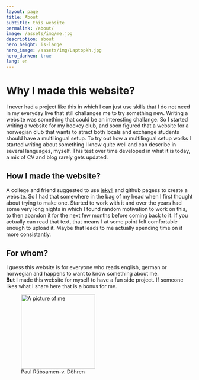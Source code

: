 ```yaml
---
layout: page
title: About
subtitle: this website
permalink: /about/
image: /assets/img/me.jpg
description: about
hero_height: is-large
hero_image: /assets/img/Laptopkh.jpg
hero_darken: true 
lang: en
---
```



# Why I made this website?

I never had a project like this in which I can just use skills that I do not need in my everyday live that still challanges me to try something new.
Writing a website was something that could be an interesting challange. So I started writing a website for my hockey club, and soon figured that a website
for a norwegian club that wants to atract both locals and exchange students should have a multilingual setup.
To try out how a multilingual setup works I started writing about something I know quite well and can describe in several languages, myself. This test over time developed in what it is today, a mix of CV and blog rarely gets updated. 
	
## How I made the website?

A college and friend suggested to use [jekyll](https://jekyllrb.com/docs/) and github pagess to create a website. So I had that somewhere in the bag of my head when I first thought about trying to make one.
Started to work with it and over the years had some very long nights in which I found random motivation to work on this, to then abandon it for the next few months before coming back to it. 
If you actually can read that text, that means I at some point felt comfortable enough to upload it. Maybe that leads to me actually spending time on it more consistantly.  

## For whom?
I guess this website is for everyone who reads english, german or norwegian and happens to want to know something about me.  
**But** I made this website for myself to have a fun side project. If someone likes what I share here that is a bonus for me.

<figure>
<img src="{{page.image}}" alt="A picture of me" width="200" style="vertical-align"  />
<figcaption>Paul Rübsamen-v. Döhren</figcaption>
</figure>